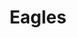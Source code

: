 ---
title: "Eagles"
summary: "The Eagles are an American rock band formed in Los Angeles in 1971. With five number-one singles and six number-one albums, six Grammy Awards and five American Music Awards, the Eagles were one of the most successful musical acts of the 1970s in North America and are one of the world's best-selling bands, having sold more than 200 million records worldwide, including 100 million sold in the US alone. They were inducted into the Rock and Roll Hall of Fame in 1998 and were ranked number 75 on Rolling Stone's 2004 list of the \"100 Greatest Artists of All Time\". Founding members Glenn Frey , Don Henley , Bernie Leadon , and Randy Meisner were recruited by Linda Ronstadt as band members, some touring with her, and all playing on her third solo album, before venturing out on their own on David Geffen's new Asylum Records label.
Their debut album, Eagles , spawned two Top-20 singles in the US and Canada: \"Take It Easy\" and \"Witchy Woman\". The next year's follow-up album, Desperado, peaked at only number 41 in the US, although the title song became a popular track. In 1974, guitarist Don Felder joined, and On the Border produced the Top-40 hit \"Already Gone\" and the Eagles' first number-one song in the US and Canada, \"Best of My Love\", which made the top 15 in Australia, their first hit overseas. In 1975, the album One of These Nights became their first number-one album in the US and a top-10 album in many countries. It included the US number-one hit \"One of These Nights\", which was their first top-10 hit outside of North America, and US Top-5 songs \"Lyin' Eyes\" and \"Take It to the Limit\". Also in 1975, Leadon left the band and was replaced by guitarist and vocalist Joe Walsh.
Their Greatest Hits is the best-selling album in the United States, with 38 million copies sold, and primed the public for the late 1976 release of Hotel California, which would sell more than 26 million copies in the US , and more than 32 million copies worldwide. The album yielded two number-one singles in the US and Canada, \"New Kid in Town\" and \"Hotel California\", the latter of which became their only Top-10 hit in the United Kingdom, while also reaching the top 10 in New Zealand and many European countries, including number two in France.
Meisner was replaced by Timothy B. Schmit in 1977. The Eagles released their last studio album for nearly 28 years in 1979 with The Long Run, spawning the North American number-one song \"Heartache Tonight\", which became their biggest hit in Australia , and the North American Top-10 hits \"The Long Run\" and \"I Can't Tell You Why\". The Eagles broke up in 1980 but reunited in 1994 for the album Hell Freezes Over, a mix of live and new studio tracks, and toured consistently. In 2007, the Eagles released Long Road Out of Eden, their sixth number-one album in the US, and in 2008 launched the Long Road Out of Eden Tour. In 2013, they began the extended History of the Eagles Tour in conjunction with the documentary release, History of the Eagles. Following Frey's death in January 2016, the Eagles re-formed in 2017, with Glenn's son Deacon Frey and country singer Vince Gill sharing lead vocals for Frey's songs. Deacon Frey left the band in 2022, but returned in 2023 to participate in the band's ongoing final tour. Founding member Meisner died in 2023."
slug: "eagles"
image: "eagles.jpg"
apple_music_artist_url: "https://music.apple.com/gb/artist/eagles/1053549"
wikipedia_url: "https://en.wikipedia.org/wiki/Eagles_(band)"
---